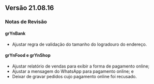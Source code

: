 ## Versão 21.08.16
### Notas de Revisão

#### grYnBank
- Ajustar regra de validação do tamanho do logradouro do endereço.

#### grYnFood e grYnShop
- Ajustar relatório de vendas para exibir a forma de pagamento online;
- Ajustar a mensagem do WhatsApp para pagamento online; e
- Deixar de gravar pedidos cujo pagamento online foi recusado.
